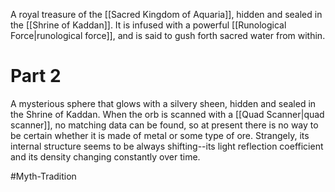 A royal treasure of the <span class="political-bodies-places">[[Sacred Kingdom of Aquaria]]</span>, hidden and sealed in the <span class="political-bodies-places">[[Shrine of Kaddan]]</span>.
It is infused with a powerful <span class="miscellaneous">[[Runological Force|runological force]]</span>, and is said to gush forth sacred water from within.

# Part 2

A mysterious sphere that glows with a silvery sheen, hidden and sealed in the Shrine of Kaddan.
When the orb is scanned with a <span class="miscellaneous">[[Quad Scanner|quad scanner]]</span>, no matching data can be found, so at present there is no way to be certain whether it is made of metal or some type of ore.
Strangely, its internal structure seems to be always shifting--its light reflection coefficient and its density changing constantly over time.

#Myth-Tradition